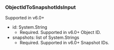 ### ObjectIdToSnapshotIdsInput
Supported in v6.0+

- id: System.String
  - Required. Supported in v6.0+
      Object ID.
- snapshots: list of System.Strings
  - Required. Supported in v6.0+
      Snapshot IDs.
